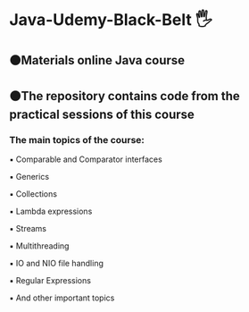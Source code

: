 <h1 align>Java-Udemy-Black-Belt 🖐</h1>
<h2>🟠Materials online Java course</h2>
<h2>🟠The repository contains code from the practical sessions of this course</h2>
<h3>The main topics of the course:</h3>
<p>▪️ Comparable and Comparator interfaces </p>
<p>▪️ Generics</p>
<p>▪️ Collections</p>
<p>▪️ Lambda expressions</p>
<p>▪️ Streams</p>
<p>▪️ Multithreading</p>
<p>▪️ IO and NIO file handling</p>
<p>▪️ Regular Expressions</p>
<p>▪️ And other important topics</p>
